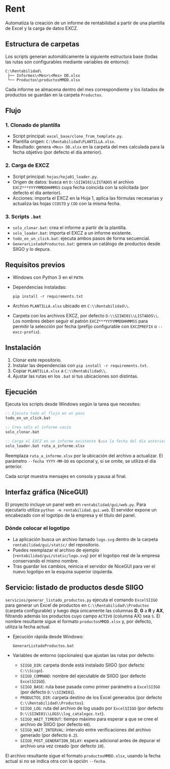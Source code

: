 # Rent

Automatiza la creación de un informe de rentabilidad a partir de una plantilla de Excel y la carga de datos EXCZ.

## Estructura de carpetas

Los scripts generan automáticamente la siguiente estructura base (todas
las rutas son configurables mediante variables de entorno):

```
C:\Rentabilidad\
 ├── Informes\<Mes>\<Mes> DD.xlsx
 └── Productos\productosMMDD.xlsx
```

Cada informe se almacena dentro del mes correspondiente y los listados
de productos se guardan en la carpeta `Productos`.

## Flujo

### 1. Clonado de plantilla

- Script principal: `excel_base/clone_from_template.py`.
- Plantilla origen: `C:\Rentabilidad\PLANTILLA.xlsx`.
- Resultado: genera `<Mes> DD.xlsx` en la carpeta del mes calculada para la fecha objetivo (por defecto el día anterior).

### 2. Carga de EXCZ

- Script principal: `hojas/hoja01_loader.py`.
- Origen de datos: busca en `D:\SIIWI01\LISTADOS` el archivo `EXCZ***YYYYMMDDHHMMSS` cuya fecha coincida con la solicitada (por defecto el día anterior).
- Acciones: importa el EXCZ en la Hoja 1, aplica las fórmulas necesarias y actualiza las hojas `CCOSTO` y `COD` con la misma fecha.

### 3. Scripts `.bat`

- `solo_clonar.bat`: crea el informe a partir de la plantilla.
- `solo_loader.bat`: importa el EXCZ a un informe existente.
- `todo_en_un_click.bat`: ejecuta ambos pasos de forma secuencial.
- `GenerarListadoProductos.bat`: genera un catálogo de productos desde SIIGO y lo depura.

## Requisitos previos

- Windows con Python 3 en el `PATH`.
- Dependencias instaladas:

  ```
  pip install -r requirements.txt
  ```
- Archivo `PLANTILLA.xlsx` ubicado en `C:\\Rentabilidad\\`.
- Carpeta con los archivos EXCZ, por defecto `D:\\SIIWI01\\LISTADOS\\`. Los nombres deben seguir el patrón `EXCZ***YYYYMMDDHHMMSS` para permitir la selección por fecha (prefijo configurable con `EXCZPREFIX` o `--excz-prefix`).

## Instalación

1. Clonar este repositorio.
2. Instalar las dependencias con `pip install -r requirements.txt`.
3. Copiar `PLANTILLA.xlsx` a `C:\\Rentabilidad\\`.
4. Ajustar las rutas en los `.bat` si tus ubicaciones son distintas.

## Ejecución

Ejecuta los scripts desde Windows según la tarea que necesites:

```bat
:: Ejecuta todo el flujo en un paso
todo_en_un_click.bat

:: Crea sólo el informe vacío
solo_clonar.bat

:: Carga el EXCZ en un informe existente (usa la fecha del día anterior si no se especifica --fecha)
solo_loader.bat ruta_a_informe.xlsx
```

Reemplaza `ruta_a_informe.xlsx` por la ubicación del archivo a actualizar. El parámetro `--fecha YYYY-MM-DD` es opcional y, si se omite, se utiliza el día anterior.

Cada script muestra mensajes en consola y pausa al final.

## Interfaz gráfica (NiceGUI)

El proyecto incluye un panel web en `rentabilidad/gui/web.py`. Para
ejecutarlo utiliza `python -m rentabilidad.gui.web`. El servidor expone un
encabezado con el logotipo de la empresa y el título del panel.

### Dónde colocar el logotipo

- La aplicación busca un archivo llamado `logo.svg` dentro de la carpeta
  `rentabilidad/gui/static/` del repositorio.
- Puedes reemplazar el archivo de ejemplo (`rentabilidad/gui/static/logo.svg`)
  por el logotipo real de la empresa conservando el mismo nombre.
- Tras guardar los cambios, reinicia el servidor de NiceGUI para ver el nuevo
  logotipo en la esquina superior izquierda.

## Servicio: listado de productos desde SIIGO

`servicios/generar_listado_productos.py` ejecuta el comando `ExcelSIIGO`
para generar un Excel de productos en `C:\\Rentabilidad\\Productos`
(carpeta configurable) y luego deja únicamente las columnas **D**, **G** a
**R** y **AX**, filtrando además los productos cuyo campo `ACTIVO`
(columna AX) sea `S`. El nombre resultante sigue el formato
`productosMMDD.xlsx` y, por defecto, utiliza la fecha actual.

- Ejecución rápida desde Windows:

  ```
  GenerarListadoProductos.bat
  ```

- Variables de entorno (opcionales) que ajustan las rutas por defecto:
  - `SIIGO_DIR`: carpeta donde está instalado SIIGO (por defecto `C:\\Siigo`).
  - `SIIGO_COMMAND`: nombre del ejecutable de SIIGO (por defecto `ExcelSIIGO`).
  - `SIIGO_BASE`: ruta base pasada como primer parámetro a `ExcelSIIGO`
    (por defecto `D:\\SIIWI01`).
  - `PRODUCTOS_DIR`: carpeta destino de los Excel generados
    (por defecto `C:\\Rentabilidad\\Productos`).
  - `SIIGO_LOG`: ruta del archivo de log usado por `ExcelSIIGO`
    (por defecto `D:\\SIIWI01\\LOGS\\log_catalogos.txt`).
  - `SIIGO_WAIT_TIMEOUT`: tiempo máximo para esperar a que se cree el archivo
    de SIIGO (por defecto `60`).
  - `SIIGO_WAIT_INTERVAL`: intervalo entre verificaciones del archivo generado
    (por defecto `0.2`).
  - `SIIGO_POST_GENERATION_DELAY`: espera adicional antes de depurar el
    archivo una vez creado (por defecto `10`).

El archivo resultante sigue el formato `productosMMDD.xlsx`, usando la fecha
actual si no se indica otra con la opción `--fecha`.
